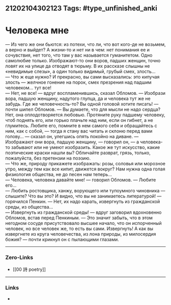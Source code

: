 21202104302123
Tags: #type_unfinished_anki 
---
# Человека мне

— Из чего же они бьются: из потехи, что ли, что вот кого-де не возьмем, а верно и выйдет? А жизни-то и нет ни в чем: нет понимания ее и сочувствия, нет того, что там у вас называется гуманитетом. Одно самолюбие только. Изображают-то они воров, падших женщин, точно ловят их на улице да отводят в тюрьму. В их рассказе слышны не «невидимые слезы», а один только видимый, грубый смех, злость…<br>— Что ж еще нужно? И прекрасно, вы сами высказались: это кипучая злость — желчное гонение на порок, смех презрения над падшим человеком… тут все!<br>— Нет, не все! — вдруг воспламенившись, сказал Обломов. — Изобрази вора, падшую женщину, надутого глупца, да и человека тут же не забудь. Где же человечность-то? Вы одной головой хотите писать! — почти шипел Обломов. — Вы думаете, что для мысли не надо сердца? Нет, она оплодотворяется любовью. Протяните руку падшему человеку, чтоб поднять его, или горько плачьте над ним, если он гибнет, а не глумитесь. Любите его, помните в нем самого себя и обращайтесь с ним, как с собой, — тогда я стану вас читать и склоню перед вами голову… — сказал он, улегшись опять покойно на диване. — Изображают они вора, падшую женщину, — говорил он, — а человека-то забывают или не умеют изобразить. Какое же тут искусство, какие поэтические краски нашли вы? Обличайте разврат, грязь, только, пожалуйста, без претензии на поэзию.<br>— Что же, природу прикажете изображать: розы, соловья или морозное утро, между тем как все кипит, движется вокруг? Нам нужна одна голая физиология общества, не до песен нам теперь…<br>— Человека, человека давайте мне! — говорил Обломов. — Любите его…<br>— Любить ростовщика, ханжу, ворующего или тупоумного чиновника — слышите? Что вы это? И видно, что вы не занимаетесь литературой! — горячился Пенкин. — Нет, их надо карать, извергнуть из гражданской среды, из общества…<br>— Извергнуть из гражданской среды! — вдруг заговорил вдохновенно Обломов, встав перед Пенкиным. — Это значит забыть, что в этом негодном сосуде присутствовало высшее начало, что он испорченный человек, но все человек же, то есть вы сами. Извергнуть! А как вы извергнете из круга человечества, из лона природы, из милосердия божия? — почти крикнул он с пылающими глазами.

---
### Zero-Links
- [[00 詩 poetry]]
---
### Links
-